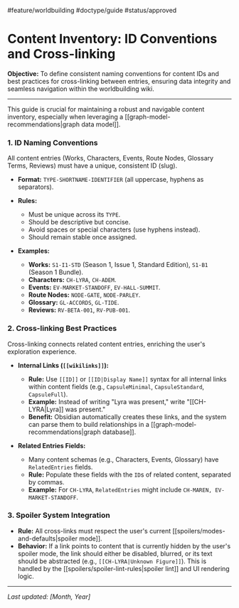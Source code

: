 #feature/worldbuilding #doctype/guide #status/approved

# Content Inventory: ID Conventions and Cross-linking

**Objective:** To define consistent naming conventions for content IDs and best practices for cross-linking between entries, ensuring data integrity and seamless navigation within the worldbuilding wiki.

---

This guide is crucial for maintaining a robust and navigable content inventory, especially when leveraging a [[graph-model-recommendations|graph data model]].

### 1. ID Naming Conventions

All content entries (Works, Characters, Events, Route Nodes, Glossary Terms, Reviews) must have a unique, consistent ID (slug).

*   **Format:** `TYPE-SHORTNAME-IDENTIFIER` (all uppercase, hyphens as separators).
*   **Rules:**
    *   Must be unique across its `TYPE`.
    *   Should be descriptive but concise.
    *   Avoid spaces or special characters (use hyphens instead).
    *   Should remain stable once assigned.

*   **Examples:**
    *   **Works:** `S1-I1-STD` (Season 1, Issue 1, Standard Edition), `S1-B1` (Season 1 Bundle).
    *   **Characters:** `CH-LYRA`, `CH-ADEM`.
    *   **Events:** `EV-MARKET-STANDOFF`, `EV-HALL-SUMMIT`.
    *   **Route Nodes:** `NODE-GATE`, `NODE-PARLEY`.
    *   **Glossary:** `GL-ACCORDS`, `GL-TIDE`.
    *   **Reviews:** `RV-BETA-001`, `RV-PUB-001`.

### 2. Cross-linking Best Practices

Cross-linking connects related content entries, enriching the user's exploration experience.

*   **Internal Links (`[[wikilinks]]`):**
    *   **Rule:** Use `[[ID]]` or `[[ID|Display Name]]` syntax for all internal links within content fields (e.g., `CapsuleMinimal`, `CapsuleStandard`, `CapsuleFull`).
    *   **Example:** Instead of writing "Lyra was present," write "[[CH-LYRA|Lyra]] was present."
    *   **Benefit:** Obsidian automatically creates these links, and the system can parse them to build relationships in a [[graph-model-recommendations|graph database]].

*   **Related Entries Fields:**
    *   Many content schemas (e.g., Characters, Events, Glossary) have `RelatedEntries` fields.
    *   **Rule:** Populate these fields with the `ID`s of related content, separated by commas.
    *   **Example:** For `CH-LYRA`, `RelatedEntries` might include `CH-MAREN, EV-MARKET-STANDOFF`.

### 3. Spoiler System Integration

*   **Rule:** All cross-links must respect the user's current [[spoilers/modes-and-defaults|spoiler mode]].
*   **Behavior:** If a link points to content that is currently hidden by the user's spoiler mode, the link should either be disabled, blurred, or its text should be abstracted (e.g., `[[CH-LYRA|Unknown Figure]]`). This is handled by the [[spoilers/spoiler-lint-rules|spoiler lint]] and UI rendering logic.

---

*Last updated: [Month, Year]*